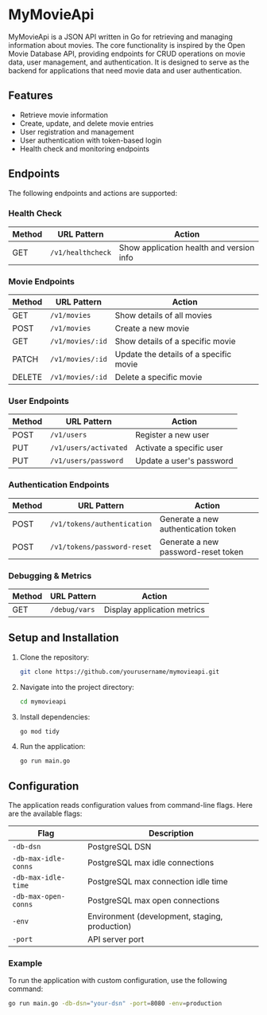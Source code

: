 # MyMovieApi

MyMovieApi is a JSON API written in Go for retrieving and managing information about movies. The core functionality is inspired by the Open Movie Database API, providing endpoints for CRUD operations on movie data, user management, and authentication. It is designed to serve as the backend for applications that need movie data and user authentication.

## Features

- Retrieve movie information
- Create, update, and delete movie entries
- User registration and management
- User authentication with token-based login
- Health check and monitoring endpoints

## Endpoints

The following endpoints and actions are supported:

### Health Check

| Method | URL Pattern       | Action                                   |
| ------ | ----------------- | ---------------------------------------- |
| GET    | `/v1/healthcheck` | Show application health and version info |

### Movie Endpoints

| Method | URL Pattern      | Action                                 |
| ------ | ---------------- | -------------------------------------- |
| GET    | `/v1/movies`     | Show details of all movies             |
| POST   | `/v1/movies`     | Create a new movie                     |
| GET    | `/v1/movies/:id` | Show details of a specific movie       |
| PATCH  | `/v1/movies/:id` | Update the details of a specific movie |
| DELETE | `/v1/movies/:id` | Delete a specific movie                |

### User Endpoints

| Method | URL Pattern           | Action                   |
| ------ | --------------------- | ------------------------ |
| POST   | `/v1/users`           | Register a new user      |
| PUT    | `/v1/users/activated` | Activate a specific user |
| PUT    | `/v1/users/password`  | Update a user's password |

### Authentication Endpoints

| Method | URL Pattern                 | Action                              |
| ------ | --------------------------- | ----------------------------------- |
| POST   | `/v1/tokens/authentication` | Generate a new authentication token |
| POST   | `/v1/tokens/password-reset` | Generate a new password-reset token |

### Debugging & Metrics

| Method | URL Pattern   | Action                      |
| ------ | ------------- | --------------------------- |
| GET    | `/debug/vars` | Display application metrics |

## Setup and Installation

1. Clone the repository:

   ```bash
   git clone https://github.com/yourusername/mymovieapi.git
   ```

2. Navigate into the project directory:

   ```bash
   cd mymovieapi
   ```

3. Install dependencies:

   ```bash
   go mod tidy
   ```

4. Run the application:
   ```bash
   go run main.go
   ```

## Configuration

The application reads configuration values from command-line flags. Here are the available flags:

| Flag                 | Description                                    |
| -------------------- | ---------------------------------------------- |
| `-db-dsn`            | PostgreSQL DSN                                 |
| `-db-max-idle-conns` | PostgreSQL max idle connections                |
| `-db-max-idle-time`  | PostgreSQL max connection idle time            |
| `-db-max-open-conns` | PostgreSQL max open connections                |
| `-env`               | Environment (development, staging, production) |
| `-port`              | API server port                                |

### Example

To run the application with custom configuration, use the following command:

```bash
go run main.go -db-dsn="your-dsn" -port=8080 -env=production
```
